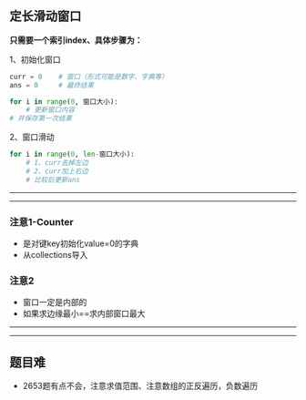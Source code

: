 ## 定长滑动窗口

**只需要一个索引index、具体步骤为：**

1、初始化窗口
```python
curr = 0    # 窗口（形式可能是数字、字典等）
ans = 0     # 最终结果

for i in range(0, 窗口大小):
    # 更新窗口内容
# 并保存第一次结果
```
2、窗口滑动
```python
for i in range(0, len-窗口大小):
    # 1、curr去掉左边
    # 2、curr加上右边
    # 比较后更新ans
```
<hr>
<hr>

### 注意1-Counter
* 是对键key初始化value=0的字典
* 从collections导入

### 注意2
* 窗口一定是内部的
* 如果求边缘最小==求内部窗口最大


<hr>
<hr>  

## 题目难
* 2653题有点不会，注意求值范围、注意数组的正反遍历，负数遍历